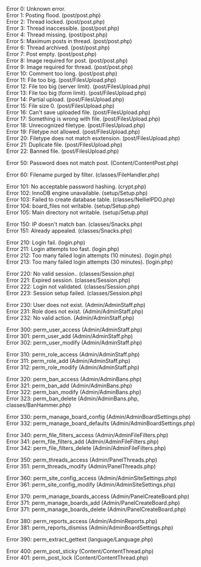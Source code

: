 Error 0: Unknown error.  
Error 1: Posting flood. (post/post.php)  
Error 2: Thread locked. (post/post.php)  
Error 3: Thread inaccessible. (post/post.php)  
Error 4: Thread missing. (post/post.php)  
Error 5: Maximum posts in thread. (post/post.php)  
Error 6: Thread archived. (post/post.php)  
Error 7: Post empty. (post/post.php)  
Error 8: Image required for post. (post/post.php)  
Error 9: Image required for thread. (post/post.php)  
Error 10: Comment too long. (post/post.php)  
Error 11: File too big. (post/FilesUpload.php)  
Error 12: File too big (server limit). (post/FilesUpload.php)  
Error 13: File too big (form limit). (post/FilesUpload.php)  
Error 14: Partial upload. (post/FilesUpload.php)  
Error 15: File size 0. (post/FilesUpload.php)  
Error 16: Can't save uploaded file. (post/FilesUpload.php)  
Error 17: Something is wrong with file. (post/FilesUpload.php)  
Error 18: Unrecognized filetype. (post/FilesUpload.php)  
Error 19: Filetype not allowed. (post/FilesUpload.php)  
Error 20: Filetype does not match esxtension. (post/FilesUpload.php)  
Error 21: Duplicate file. (post/FilesUpload.php)  
Error 22: Banned file. (post/FilesUpload.php)  

Error 50: Password does not match post. (Content/ContentPost.php)  

Error 60: Filename purged by filter. (classes/FileHandler.php)  

Error 101: No acceptable password hashing. (crypt.php)  
Error 102: InnoDB engine unavailable. (setup/Setup.php)  
Error 103: Failed to create database table. (classes/NellielPDO.php)  
Error 104: board_files not writable. (setup/Setup.php)  
Error 105: Main directory not writable. (setup/Setup.php)  

Error 150: IP doesn't match ban. (classes/Snacks.php)  
Error 151: Already appealed. (classes/Snacks.php)  

Error 210: Login fail. (login.php)  
Error 211: Login attempts too fast. (login.php)  
Error 212: Too many failed login attempts (10 minutes). (login.php)  
Error 213: Too many failed login attempts (30 minutes). (login.php)  

Error 220: No valid session.. (classes/Session.php)  
Error 221: Expired session. (classes/Session.php)  
Error 222: Login not validated. (classes/Session.php)  
Error 223: Session setup failed. (classes/Session.php)  

Error 230: User does not exist. (Admin/AdminStaff.php)  
Error 231: Role does not exist. (Admin/AdminStaff.php)  
Error 232: No valid action. (Admin/AdminStaff.php)  

Error 300: perm_user_access (Admin/AdminStaff.php)  
Error 301: perm_user_add (Admin/AdminStaff.php)  
Error 302: perm_user_modify (Admin/AdminStaff.php)  

Error 310: perm_role_access (Admin/AdminStaff.php)  
Error 311: perm_role_add (Admin/AdminStaff.php)  
Error 312: perm_role_modify (Admin/AdminStaff.php)  

Error 320: perm_ban_access (Admin/AdminBans.php)  
Error 321: perm_ban_add (Admin/AdminBans.php)  
Error 322: perm_ban_modify (Admin/AdminBans.php)  
Error 323: perm_ban_delete (Admin/AdminBans.php, classes/BanHammer.php)  

Error 330: perm_manage_board_config (Admin/AdminBoardSettings.php)  
Error 332: perm_manage_board_defaults (Admin/AdminBoardSettings.php)  

Error 340: perm_file_filters_access (Admin/AdminFileFilters.php)  
Error 341: perm_file_filters_add (Admin/AdminFileFilters.php)  
Error 342: perm_file_filters_delete (Admin/AdminFileFilters.php)  

Error 350: perm_threads_access (Admin/PanelThreads.php)  
Error 351: perm_threads_modify (Admin/PanelThreads.php)  

Error 360: perm_site_config_access (Admin/AdminSiteSettings.php)  
Error 361: perm_site_config_modify (Admin/AdminSiteSettings.php)  

Error 370: perm_manage_boards_access (Admin/PanelCreateBoard.php)  
Error 371: perm_manage_boards_add (Admin/PanelCreateBoard.php)  
Error 371: perm_manage_boards_delete (Admin/PanelCreateBoard.php)  

Error 380: perm_reports_access (Admin/AdminReports.php)  
Error 381: perm_reports_dismiss (Admin/AdminBoardSettings.php)  

Error 390: perm_extract_gettext (language/Language.php)  

Error 400: perm_post_sticky (Content/ContentThread.php)  
Error 401: perm_post_lock (Content/ContentThread.php)  
